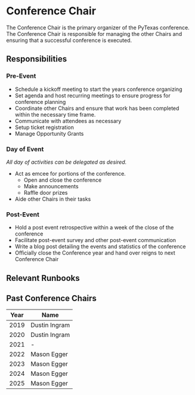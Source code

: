 # Conference Chair
The Conference Chair is the primary organizer of the PyTexas conference.
The Conference Chair is responsible for managing the other Chairs and 
ensuring that a successful conference is executed.

## Responsibilities

### Pre-Event

* Schedule a kickoff meeting to start the years conference organizing
* Set agenda and host recurring meetings to ensure progress for conference planning
* Coordinate other Chairs and ensure that work has been completed within
the necessary time frame.
* Communicate with attendees as necessary
* Setup ticket registration
* Manage Opportunity Grants

### Day of Event
_All day of activities can be delegated as desired._

* Act as emcee for portions of the conference.
    * Open and close the conference
    * Make announcements
    * Raffle door prizes
* Aide other Chairs in their tasks

### Post-Event
* Hold a post event retrospective within a week of the close of the conference
* Facilitate post-event survey and other post-event communication
* Write a blog post detailing the events and statistics of the conference
* Officially close the Conference year and hand over reigns to next Conference Chair

## Relevant Runbooks

## Past Conference Chairs

Year | Name 
---- | ---- 
2019 | Dustin Ingram 
2020 | Dustin Ingram 
2021 | - 
2022 | Mason Egger 
2023 | Mason Egger 
2024 | Mason Egger 
2025 | Mason Egger 